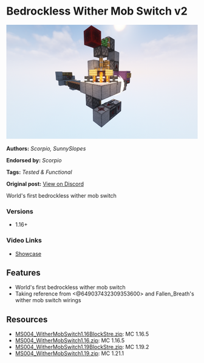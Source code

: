 # Bedrockless Wither Mob Switch v2
<img alt="2022-05-07_17.48.32.png" src="images/2022-05-07_17.48.32.png?raw=1" height="300px">

**Authors:** *Scorpio, SunnySlopes*

**Endorsed by:** *Scorpio*

**Tags:** *Tested & Functional*

**Original post:** [View on Discord](https://discord.com/channels/913065809096638494/1391992148739625140)

World's first bedrockless wither mob switch
### Versions
- 1.16+
### Video Links
- [Showcase](https://www.bilibili.com/video/BV1ubMbzvEe6/)

## Features
- World's first bedrockless wither mob switch
- Taking reference from <@649037432309353600> and Fallen_Breath's wither mob switch wirings

## Resources
- [MS004_WitherMobSwitch1.16BlockStre.zip](attachments/MS004_WitherMobSwitch1.16BlockStre.zip): MC 1.16.5
- [MS004_WitherMobSwitch1.16.zip](attachments/MS004_WitherMobSwitch1.16.zip): MC 1.16.5
- [MS004_WitherMobSwitch1.19BlockStre.zip](attachments/MS004_WitherMobSwitch1.19BlockStre.zip): MC 1.19.2
- [MS004_WitherMobSwitch1.19.zip](attachments/MS004_WitherMobSwitch1.19.zip): MC 1.21.1
